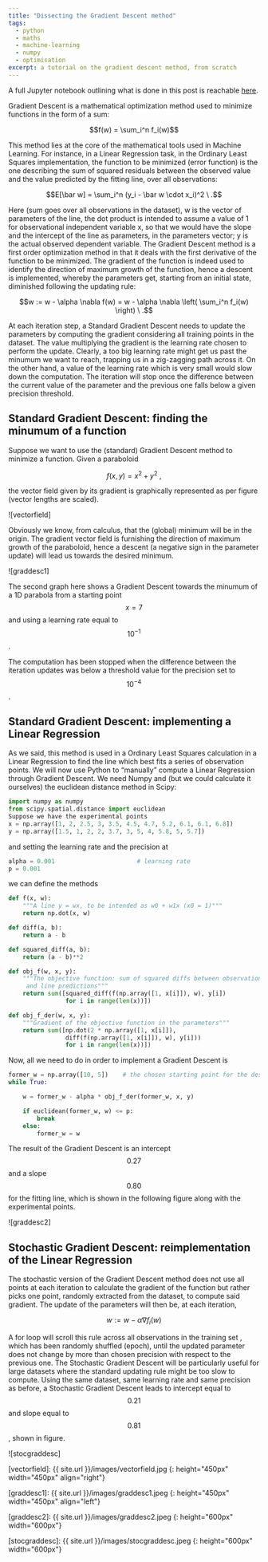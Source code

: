 ```yaml
---
title: "Dissecting the Gradient Descent method"
tags:
  - python
  - maths
  - machine-learning
  - numpy
  - optimisation
excerpt: a tutorial on the gradient descent method, from scratch
---
```


A full Jupyter notebook outlining what is done in this post is reachable [here](https://github.com/martinapugliese/ds-playground/blob/master/supervised-learning/Gradient%20Descent.ipynb).

Gradient Descent is a mathematical optimization method used to minimize functions in the form of a sum: 

$$f(w) = \sum_i^n f_i(w)$$ 

This method lies at the core of the mathematical tools used in Machine Learning. For instance, in a Linear Regression task, in the Ordinary Least Squares implementation, the function to be minimized (error function) is the one describing the sum of squared residuals between the observed value and the value predicted by the fitting line, over all observations: 

$$E[\bar w] = \sum_i^n (y_i - \bar w \cdot x_i)^2 \ .$$ 

Here (sum goes over all observations in the dataset), w is the vector of parameters of the line, the dot product is intended to assume a value of 1 for observational independent variable x, so that we would have the slope and the intercept of the line as parameters, in the parameters vector; y is the actual observed dependent variable. The Gradient Descent method is a first order optimization method in that it deals with the first derivative of the function to be minimized. The gradient of the function is indeed used to identify the direction of maximum growth of the function, hence a descent is implemented, whereby the parameters get, starting from an initial state, diminished following the updating rule: 

$$w := w - \alpha \nabla f(w) = w - \alpha \nabla \left( \sum_i^n f_i(w) \right) \ .$$ 

At each iteration step, a Standard Gradient Descent needs to update the parameters by computing the gradient considering all training points in the dataset.
The value multiplying the gradient is the learning rate chosen to perform the update. Clearly, a too big learning rate might get us past the minumum we want to reach, trapping us in a zig-zagging path across it. On the other hand, a value of the learning rate which is very small would slow down the computation.
The iteration will stop once the difference between the current value of the parameter and the previous one falls below a given precision threshold.

## Standard Gradient Descent: finding the minumum of a function

Suppose we want to use the (standard) Gradient Descent method to minimize a function. Given a paraboloid

$$f(x, y) = x^2 + y^2 \ ,$$

the vector field given by its gradient is graphically represented as per figure (vector lengths are scaled).

![vectorfield]

Obviously we know, from calculus, that the (global) minimum will be in the origin. The gradient vector field is furnishing the direction of maximum growth of the paraboloid, hence a descent (a negative sign in the parameter update) will lead us towards the desired minimum.

![graddesc1]

The second graph here shows a Gradient Descent towards the minumum of a 1D parabola from a starting point $$x = 7$$ and using a learning rate equal to $$10^{-1}$$
.

The computation has been stopped when the difference between the iteration updates was below a threshold value for the precision set to $$10^{-4}$$
.

## Standard Gradient Descent: implementing a Linear Regression

As we said, this method is used in a Ordinary Least Squares calculation in a Linear Regression to find the line which best fits a series of observation points. We will now use Python to “manually” compute a Linear Regression through Gradient Descent. We need Numpy and (but we could calculate it ourselves) the euclidean distance method in Scipy:

```py
import numpy as numpy
from scipy.spatial.distance import euclidean
Suppose we have the experimental points
x = np.array([1, 2, 2.5, 3, 3.5, 4.5, 4.7, 5.2, 6.1, 6.1, 6.8])
y = np.array([1.5, 1, 2, 2, 3.7, 3, 5, 4, 5.8, 5, 5.7])
```

and setting the learning rate and the precision at

```py
alpha = 0.001                       # learning rate
p = 0.001
```

we can define the methods

```py
def f(x, w):
    """A line y = wx, to be intended as w0 + w1x (x0 = 1)"""
    return np.dot(x, w)

def diff(a, b):
    return a - b

def squared_diff(a, b):
    return (a - b)**2

def obj_f(w, x, y):
    """The objective function: sum of squared diffs between observations
     and line predictions"""
    return sum([squared_diff(f(np.array([1, x[i]]), w), y[i])
                for i in range(len(x))])

def obj_f_der(w, x, y):
    """Gradient of the objective function in the parameters"""
    return sum([np.dot(2 * np.array([1, x[i]]),
                diff(f(np.array([1, x[i]]), w), y[i]))
                for i in range(len(x))])
```

Now, all we need to do in order to implement a Gradient Descent is

```py
former_w = np.array([10, 5])    # the chosen starting point for the descent
while True:

    w = former_w - alpha * obj_f_der(former_w, x, y)

    if euclidean(former_w, w) <= p:
        break
    else:
        former_w = w
```

The result of the Gradient Descent is an intercept $$0.27$$ and a slope $$0.80$$ for the fitting line, which is shown in the following figure along with the experimental points. 

![graddesc2]
 
## Stochastic Gradient Descent: reimplementation of the Linear Regression

The stochastic version of the Gradient Descent method does not use all points at each iteration to calculate the gradient of the function but rather picks one point, randomly extracted from the dataset, to compute said gradient. The update of the parameters will then be, at each iteration, 

$$w := w - \alpha \nabla f_i(w)$$ 

A for loop will scroll this rule across all observations in the training set , which has been randomly shuffled (epoch), until the updated parameter does not change by more than chosen precision with respect to the previous one. The Stochastic Gradient Descent will be particularly useful for large datasets where the standard updating rule might be too slow to compute. Using the same dataset, same learning rate and same precision as before, a Stochastic Gradient Descent leads to intercept equal to $$0.21$$ and slope equal to $$0.81$$, shown in figure. 

![stocgraddesc]
 
[vectorfield]: {{ site.url }}/images/vectorfield.jpg
{: height="450px" width="450px" align="right"}

[graddesc1]: {{ site.url }}/images/graddesc1.jpeg
{: height="450px" width="450px" align="left"}

[graddesc2]: {{ site.url }}/images/graddesc2.jpeg
{: height="600px" width="600px"}

[stocgraddesc]: {{ site.url }}/images/stocgraddesc.jpeg
{: height="600px" width="600px"}

